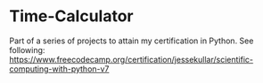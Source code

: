 # Time-Calculator
Part of a series of projects to attain my certification in Python. See following: https://www.freecodecamp.org/certification/jessekullar/scientific-computing-with-python-v7
